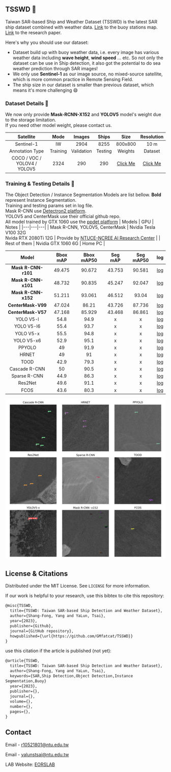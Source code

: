 <!-- ABOUT THE PROJECT -->
## TSSWD :ship:
Taiwan SAR-based Ship and Weather Dataset (TSSWD) is the latest SAR ship dataset combined with weather data. [Link](/img/BUOY.jpg) to the buoy stations map. [Link]() to the research paper.

Here's why you should use our dataset:
* Dataset build up with buoy weather data, i.e. every image has various weather data including **wave height**, **wind speed** ... etc. So not only the dataset can be use in Ship detection, it also got the potential to do sea weather prediction through SAR images!
* We only use **Sentinel-1** as our image source, no mixed-source satellite, which is more common practice in Remote Sensing Field.
* The ship size in our dataset is smaller than previous dataset, which means it's more challenging :smile:

### Dataset Details :green_book:

We now only provide **Mask-RCNN-X152** and **YOLOV5** model's weight due to the storage limitation.\
If you need other model weight, please contact us.

|          Satellite          |   Mode   |   Images   |  Ships  |     Size    | Resolution |
|:---------------------------:|:--------:|:----------:|:-------:|:-----------:|:----------:|
|          Sentinel-1         |    IW    |    2904    |   8255  |   800x800   |    10 m    |
|       Annotation Type       | Training | Validation | Testing | Weights |  Dataset |
| COCO / VOC / YOLOV4 / YOLOV5 |   2324   |     290    |   290   | [Click Me](https://drive.google.com/drive/folders/187sgcSEF8eRBL3AuWnMjG7rLgs_O4XIr?usp=sharing)            |   [Click Me](https://drive.google.com/drive/folders/1iJI775r_iQzYK1Po1Hgu_cIgTiuqzVdW?usp=sharing)         |

### Training & Testing Details :muscle:

The Object Detection / Instance Segmentation Models are list bellow. **Bold** represent Instance Segmentation.\
Training and testing params set in log file.\
Mask R-CNN use [Detectron2 platform](https://github.com/facebookresearch/detectron2).\
YOLOV5 and CenterMask use their official github repo.\
All model trained by GTX 1060 use the [ppdet platform](https://github.com/PaddlePaddle/PaddleDetection)
| Models | GPU | Notes |
|---|---|---|
| Mask R-CNN, YOLOV5, CenterMask | Nvidia Tesla V100 32G <br /> Nvida RTX 2080Ti 12G | Provide by [NTUCE-NCREE AI Research Center](http://www.aiengineer.tw/) |
| Rest of them | Nvidia GTX 1060 6G | Home PC |

|      Model      | Bbox mAP | Bbox mAP50 | Seg mAP | Seg mAP50 | log |
|:---------------:|:--------:|:----------:|:-------:|:---------:|:---:|
| **Mask R-CNN-r101** |  49.475  |   90.672   |  43.753 |   90.581  |[log](/logfile/r101)|
| **Mask R-CNN-x101** |  48.732  |   90.835   |  45.247 |   92.047  |[log](/logfile/x101)|
| **Mask R-CNN-x152** |  51.211  |   93.061   |  46.512 |   93.04   |[log](/logfile/x152)|
|  **CenterMask-V99** |  47.024  |    86.21   |  43.726 |   87.736  |[log](/logfile/v99)|
|  **CenterMask-V57** |  47.168  |   85.929   |  43.468 |   86.861  |[log](/logfile/v57)|
|    YOLO V5-l    |   54.8   |    94.9    |    x    |     x     |[log](/logfile/yolov5-l)|
|    YOLO V5-l6   |   55.4   |    93.7    |    x    |     x     |[log](/logfile/yolov5-l6)|
|    YOLO V5-x    |   55.5   |    94.8    |    x    |     x     |[log](/logfile/yolov5-x)|
|    YOLO V5-x6   |   52.9   |    95.1    |    x    |     x     |[log](/logfile/yolov5-x6)|
|      PPYOLO     |    49    |    91.9    |    x    |     x     |[log](/logfile/ppyolo)|
|      HRNET      |    49    |     91     |    x    |     x     |[log](/logfile/hrnet)|
|       TOOD      |   42.9   |    79.3    |    x    |     x     |[log](/logfile/tood)|
|  Cascade R-CNN  |    50    |    90.5    |    x    |     x     |[log](/logfile/cascade-rcnn)|
|   Sparse R-CNN  |   44.9   |    86.3    |    x    |     x     |[log](/logfile/sparse-rcnn)|
|     Res2Net     |   49.6   |    91.1    |    x    |     x     |[log](/logfile/res2net)|
|       FCOS      |   43.6   |    80.3    |    x    |     x     |[log](/logfile/fcos)|

![Prediction Examples](./img/Model_Predict_Example.jpg)

<!-- LICENSE -->
## License & Citations

Distributed under the MIT License. See `LICENSE` for more information.    

If our work is helpful to your research, use this bibtex to cite this repository:
```
@misc{TSSWD,
  title={TSSWD: Taiwan SAR-based Ship Detection and Weather Dataset},
  author={Shang-Fong, Yang and YaLun, Tsai},
  year={2023},
  publisher={Github},
  journal={GitHub repository},
  howpublished={\url{https://github.com/GMfatcat/TSSWD}}
}
```

use this citation if the article is published (not yet):
```
@article{TSSWD,
  title={TSSWD: Taiwan SAR-based Ship Detection and Weather Dataset},
  author={Shang-Fong, Yang and YaLun, Tsai},
  keywords={SAR,Ship Detection,Object Detection,Instance Segmentation,Buoy}
  year={2023},
  publisher={},
  journal={},
  volume={},
  number={},
  pages={},
}
```

<!-- CONTACT -->
## Contact

Email - r10521801@ntu.edu.tw   

Email - yalunstsai@ntu.edu.tw  

LAB Website: [EORSLAB](https://yalunstsai.wixsite.com/eorslab-ntu)

